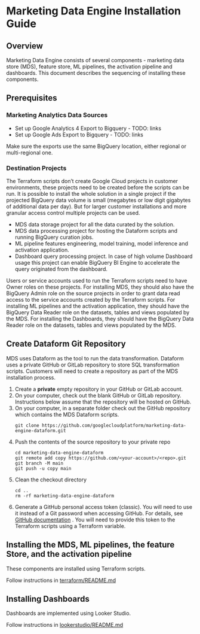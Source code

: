 # Marketing Data Engine Installation Guide

## Overview

Marketing Data Engine consists of several components - marketing data store (MDS), feature store, ML pipelines, 
the activation pipeline and dashboards. This document describes the sequencing of installing these components. 

## Prerequisites
### Marketing Analytics Data Sources
* Set up Google Analytics 4 Export to Bigquery - TODO: links
* Set up Google Ads Export to Bigquery - TODO: links

Make sure the exports use the same BigQuery location, either regional or multi-regional one.

### Destination Projects
The Terraform scripts don’t create Google Cloud projects in customer environments, these projects need to be created
before the scripts can be run. It is possible to install the whole solution in a single project if the projected
BigQuery data volume is small (megabytes or low digit gigabytes of additional data per day). But for larger customer
installations and more granular access control multiple projects can be used.

* MDS data storage project for all the data curated by the solution.
* MDS data processing project for hosting the Dataform scripts and running BigQuery curation jobs.
* ML pipeline features engineering, model training, model inference and activation application.
* Dashboard query processing project. In case of high volume Dashboard usage this project can enable BigQuery BI Engine to
accelerate the query originated from the dashboard.

Users or service accounts used to run the Terraform scripts need to have Owner roles on these projects.
For installing MDS, they should also have the BigQuery Admin role on the source projects in order to grant data read
access to the service accounts created by the Terraform scripts.
For installing ML pipelines and the activation application, they should have the BigQuery Data Reader role on the
datasets, tables and views populated by the MDS.
For installing the Dashboards, they should have the BigQuery Data Reader role on the datasets, tables and views
populated by the MDS.

## Create Dataform Git Repository

MDS uses Dataform as the tool to run the data transformation. Dataform uses a private GitHub or GitLab
repository to store SQL transformation scripts. Customers will need to create a repository as part of the MDS
installation process.

1. Create a **private** empty repository in your GitHub or GitLab account.
2. On your computer, check out the blank GitHub or GitLab repository. Instructions below assume that the repository
   will be hosted on GitHub.
3. On your computer, in a separate folder check out the GitHub repository which contains the MDS Dataform scripts.
    ```
    git clone https://github.com/googlecloudplatform/marketing-data-engine-dataform.git
    ```
4. Push the contents of the source repository to your private repo
    ```
   cd marketing-data-engine-dataform
   git remote add copy https://github.com/<your-account>/<repo>.git
   git branch -M main
   git push -u copy main
    ```
5. Clean the checkout directory
   ```shell
   cd ..
   rm -rf marketing-data-engine-dataform
   ```
6. Generate a GitHub personal access token (classic). You will need to use it instead of a Git password when accessing GitHub. For details,
   see [GitHub documentation](https://docs.github.com/en/authentication/keeping-your-account-and-data-secure/creating-a-personal-access-token)
   .
   You will need to provide this token to the Terraform scripts using a Terraform variable.

## Installing the MDS, ML pipelines, the feature Store, and the activation pipeline

These components are installed using Terraform scripts.

Follow instructions in [terraform/README.md](terraform/README.md)

## Installing Dashboards

Dashboards are implemented using Looker Studio.

Follow instructions in [lookerstudio/README.md](lookerstudio/README.md)

